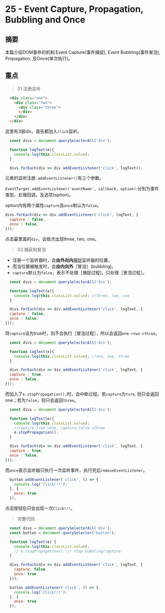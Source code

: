 # 25 - Event Capture, Propagation, Bubbling and Once

## 摘要

本篇介绍DOM事件的机制:Event Capture(事件捕捉), Event Bubbling(事件冒泡), Propagation, 及Once(单次执行)。

## 重点

>01.注册监听
```html
  <div class="one">
    <div class="two">
      <div class="three">
      </div>
    </div>
  </div>
```

这里有3层div。首先都加入`click`监听。

```javascript
  const divs = document.querySelectorAll('div');

  function logText(e){
    console.log(this.classList.value);
  }

  divs.forEach(div => div.addEventListener('click', logText));
```

元素的监听注册`.addEventListener()`有三个参数。

`EventTarget.addEventListener('eventName', callback, option)`:分別为事件类型，处理回调，及选项(option)。

option内有两个属性`capture`及`once`默认为`false`。

```javascript
divs.forEach(div => div.addEventListener('click', logText, {
  capture : false,
  once : false,
}));
```

点击最里面的`div`，会依次出现three, two, one。

>02.捕获和冒泡
- 注册一个监听器时，会**由外向内**[捕捉](Capture)监听器的位置，
- 而当位置被触发时，会**由内向外**［冒泡］(bubbling)。
- `capture`默认为`false`，表示不处理［捕捉过程]，只处理［冒泡过程］。

```javascript
  const divs = document.querySelectorAll('div');

  function logText(e){
    console.log(this.classList.value); //three, two, one
  }

  divs.forEach(div => div.addEventListener('click', logText, {
  capture : false,
  once : false,
}));
```



将`capture`设为true时，则不会执行［冒泡过程］，所以会返回`one->two->three`。

```javascript
  const divs = document.querySelectorAll('div');

  function logText(e){
    console.log(this.classList.value); //one, two, three
  }

  divs.forEach(div => div.addEventListener('click', logText, {
  capture : true,
  once : false,
}));
```



而加入了`e.stopPropagation();`时，会中断过程。若`capture`为`ture`, 则只会返回one；若为`false`，则只会返回`three`。

```javascript
  const divs = document.querySelectorAll('div');

  function logText(e){
    console.log(this.classList.value); 
    //capture:true->one, capture:false->three
    e.stopPropagation();
  }

  divs.forEach(div => div.addEventListener('click', logText, {
  capture : true,
  once : false,
}));
```

而`once`表示监听器只执行一次监听事件，执行完后`removeEventListener`。

```javascript
  button.addEventListener('click', () => {
    console.log('Click!!!');
  }, {
    once: true
  });
```

点击按钮后只会出现一次`Click!!!`。

>完整代码

```javascript
  const divs = document.querySelectorAll('div');
  const button = document.querySelector('button');

  function logText(e) {
    console.log(this.classList.value);
    // e.stopPropagation(); // stop bubbling/capture!
  }

  divs.forEach(div => div.addEventListener('click', logText, {
    capture: false,
    once: true
  }));

  button.addEventListener('click', () => {
    console.log('Click!!!');
  }, {
    once: true
  });	
```








